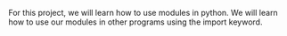 For this project, we will learn how to use modules in python.
We will learn how to use our modules in other programs using the import keyword.
